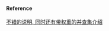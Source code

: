 





#### Reference

[不错的说明, 同时还有带权重的并查集介绍](https://github.com/azl397985856/leetcode/blob/master/thinkings/union-find.md)

